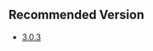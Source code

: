 ## Recommended Version
- [3.0.3](https://github.com/nhthai173/control4/tree/main/RCM64/Published/All%20version/3.0.3)
